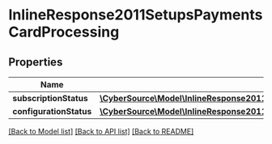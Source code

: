 # InlineResponse2011SetupsPaymentsCardProcessing

## Properties
Name | Type | Description | Notes
------------ | ------------- | ------------- | -------------
**subscriptionStatus** | [**\CyberSource\Model\InlineResponse2011SetupsPaymentsCardProcessingSubscriptionStatus**](InlineResponse2011SetupsPaymentsCardProcessingSubscriptionStatus.md) |  | [optional] 
**configurationStatus** | [**\CyberSource\Model\InlineResponse2011SetupsPaymentsCardProcessingConfigurationStatus**](InlineResponse2011SetupsPaymentsCardProcessingConfigurationStatus.md) |  | [optional] 

[[Back to Model list]](../README.md#documentation-for-models) [[Back to API list]](../README.md#documentation-for-api-endpoints) [[Back to README]](../README.md)


